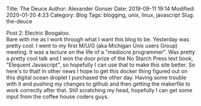 Title: The Deuce 
Author: Alexander Gonser
Date: 2019-09-11 19:14
Modified: 2020-01-20 4:23
Category: Blog
Tags: blogging, unix, linux, javascript
Slug: the-deuce

Post 2: Electric Boogaloo.  
Bare with me as I work through what I want this blog to be. Yesterday was pretty cool. I went to my first M/U/G (aka Michigan Unix users Group) meeting. It was a lecture on the life of a "mediocre programmer". Was pretty a pretty cool talk and I won the door prize of the No Starch Press text book, "Elequent Javascript", so hopefully I can use that to make this site better. So here's to that!  In other news I hope to get this docker thing figured out on this digital ocean droplet I purchased the other day.  Having some trouble with it and pushing my changes to github and then getting the makerfile to work correctly after that. Still scratching my head, hopefully I can get some input from the coffee house coders guys.
